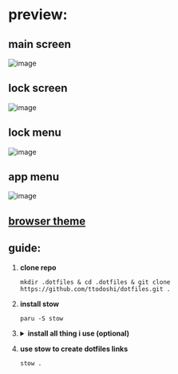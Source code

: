 # preview:

## main screen

![image](https://github.com/user-attachments/assets/44bec60f-778d-4079-b494-b0d23d39e3a4)

## lock screen

![image](https://github.com/user-attachments/assets/3400c62f-4408-4061-83a0-6c98500f7608)

## lock menu

![image](https://github.com/user-attachments/assets/b53e9ba5-33fa-4c64-89c9-695147ae93f5)

## app menu

![image](https://github.com/user-attachments/assets/013ad120-ea39-4ceb-afd2-99e479138c6c)

## [browser theme](https://github.com/ttodoshi/firefox-lain-theme.git)

## guide:

1. **clone repo**
   ```shell
   mkdir .dotfiles & cd .dotfiles & git clone https://github.com/ttodoshi/dotfiles.git .
   ```
2. **install stow**
   ```shell
   paru -S stow
   ```
3. <details>
     <summary>
       <strong>install all thing i use (optional)</strong>
     </summary>
     <details>
       <summary>
         nemo
       </summary>
       modern file explorer
     </details>
     <details>
       <summary>
         mupdf
       </summary>
       simple pdf viewer
     </details>
     <details>
       <summary>
         dunst
       </summary>
       notification manager
     </details>
     <details>
       <summary>
         wl-clipboard & cliphist
       </summary>
       clipboard
     </details>
     <details>
       <summary>
         grim & slurp
       </summary>
       screenshots
     </details>
     <details>
       <summary>
         hyprpolkitagent
       </summary>
       simple polkit agent
     </details>
     <details>
       <summary>
         waybar & otf-font-awesome
       </summary>
       top bar with all information
     </details>
     <details>
       <summary>
         hyprpaper
       </summary>
       wallpapers
     </details>
     <details>
       <summary>
         ttf-jetbrains-mono-nerd & noto-fonts-emoji & noto-fonts-cjk & noto-fonts
       </summary>
       terminal fonts
     </details>
     <details>
       <summary>
         pavucontrol
       </summary>
       volume control center
     </details>
     <details>
       <summary>
         gnome-themes-extra & xdg-desktop-portal-gtk
       </summary>
       dark theme for some apps
     </details>
     <details>
       <summary>
         wlogout & hyprlock & hypridle
       </summary>
       lockscreen
     </details>
     <details>
       <summary>
         zsh
       </summary>
       
       paru -S zsh thefuck zoxide fzf bat
       sh -c "$(curl -fsSL https://raw.githubusercontent.com/ohmyzsh/ohmyzsh/master/tools/install.sh)"
       git clone https://github.com/zsh-users/zsh-autosuggestions ${ZSH_CUSTOM:-~/.oh-my-zsh/custom}/plugins/zsh-autosuggestions
       git clone https://github.com/zsh-users/zsh-syntax-highlighting.git ${ZSH_CUSTOM:-~/.oh-my-zsh/custom}/plugins/zsh-syntax-highlighting
     </details>
   </details>
4. **use stow to create dotfiles links**
   ```shell
   stow .
   ```
